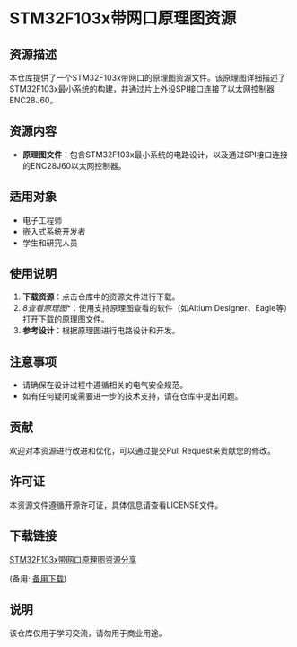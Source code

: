 # STM32F103x带网口原理图资源

## 资源描述

本仓库提供了一个STM32F103x带网口的原理图资源文件。该原理图详细描述了STM32F103x最小系统的构建，并通过片上外设SPI接口连接了以太网控制器ENC28J60。

## 资源内容

- **原理图文件**：包含STM32F103x最小系统的电路设计，以及通过SPI接口连接的ENC28J60以太网控制器。

## 适用对象

- 电子工程师
- 嵌入式系统开发者
- 学生和研究人员

## 使用说明

1. **下载资源**：点击仓库中的资源文件进行下载。
2. *8查看原理图**：使用支持原理图查看的软件（如Altium Designer、Eagle等）打开下载的原理图文件。
3. **参考设计**：根据原理图进行电路设计和开发。

## 注意事项

- 请确保在设计过程中遵循相关的电气安全规范。
- 如有任何疑问或需要进一步的技术支持，请在仓库中提出问题。

## 贡献

欢迎对本资源进行改进和优化，可以通过提交Pull Request来贡献您的修改。

## 许可证

本资源文件遵循开源许可证，具体信息请查看LICENSE文件。

## 下载链接
[STM32F103x带网口原理图资源分享](https://pan.quark.cn/s/3049de295437) 

(备用: [备用下载](https://pan.baidu.com/s/17X43JgJRtKd3M_sLBQdtWw?pwd=1234))

## 说明

该仓库仅用于学习交流，请勿用于商业用途。
